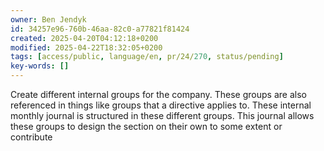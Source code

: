 ```yaml
---
owner: Ben Jendyk
id: 34257e96-760b-46aa-82c0-a77821f81424
created: 2025-04-20T04:12:18+0200
modified: 2025-04-22T18:32:05+0200
tags: [access/public, language/en, pr/24/270, status/pending]
key-words: []
---
```


Create different internal groups for the company. These groups are also referenced in things like groups that a directive applies to.
These internal monthly journal is structured in these different groups. This journal allows these groups to design the section on their own to some extent or contribute 